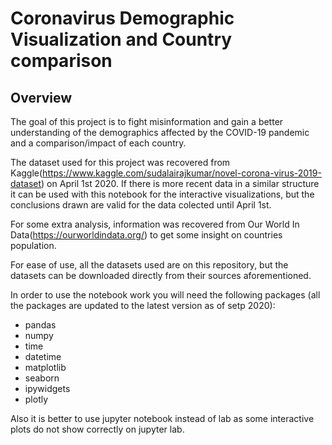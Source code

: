 # Coronavirus Demographic Visualization and Country comparison

## Overview

The goal of this project is to fight misinformation and gain a better understanding of the demographics affected by the COVID-19 pandemic and a comparison/impact of each country.

The dataset used for this project was recovered from Kaggle(https://www.kaggle.com/sudalairajkumar/novel-corona-virus-2019-dataset) on April 1st 2020. If there is more recent data in a similar structure it can be used with this notebook for  the interactive visualizations, but the conclusions drawn are valid for the data colected until April 1st. 

For some extra analysis, information was recovered from Our World In Data(https://ourworldindata.org/) to get some insight on countries population.

For ease of use, all the datasets used are on this repository, but the datasets can be downloaded directly from their sources aforementioned.

In order to use the notebook work you will need the following packages (all the packages are updated to the latest version as of setp 2020):

- pandas
- numpy
- time
- datetime
- matplotlib
- seaborn
- ipywidgets
- plotly

Also it is better to use jupyter notebook instead of lab as some interactive plots do not show correctly on jupyter lab.